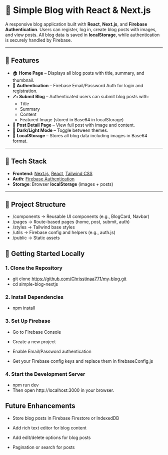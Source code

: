 # 📝 Simple Blog with React & Next.js

A responsive blog application built with **React**, **Next.js**, and **Firebase Authentication**. Users can register, log in, create blog posts with images, and view posts. All blog data is saved in **localStorage**, while authentication is securely handled by Firebase.

---

## 📸 Features

- 🏠 **Home Page** – Displays all blog posts with title, summary, and thumbnail.
- 🔐 **Authentication** – Firebase Email/Password Auth for login and registration.
- ✍️ **Submit Blog** – Authenticated users can submit blog posts with:
  - Title
  - Summary
  - Content
  - Featured Image (stored in Base64 in localStorage)
- 📖 **Post Detail Page** – View full post with image and content.
- 🌙 **Dark/Light Mode** – Toggle between themes.
- 💾 **LocalStorage** – Stores all blog data including images in Base64 format.

---

## 🔧 Tech Stack

- **Frontend**: [Next.js](https://nextjs.org/), [React](https://reactjs.org/), [Tailwind CSS](https://tailwindcss.com/)
- **Auth**: [Firebase Authentication](https://firebase.google.com/docs/auth)
- **Storage**: Browser **localStorage** (images + posts)

---

## 📁 Project Structure

- /components → Reusable UI components (e.g., BlogCard, Navbar)
- /pages → Route-based pages (home, post, submit, auth)
- /styles → Tailwind base styles
- /utils → Firebase config and helpers (e.g., auth.js)
- /public → Static assets

## 🧪 Getting Started Locally
### 1. Clone the Repository
- git clone https://github.com/Chrisstinaa771/my-blog.git
- cd simple-blog-nextjs

### 2. Install Dependencies
- npm install

### 3. Set Up Firebase
- Go to Firebase Console

- Create a new project

- Enable Email/Password authentication

- Get your Firebase config keys and replace them in firebaseConfig.js

### 4. Start the Development Server
- npm run dev
- Then open http://localhost:3000 in your browser.

## Future Enhancements
- Store blog posts in Firebase Firestore or IndexedDB

- Add rich text editor for blog content

- Add edit/delete options for blog posts

- Pagination or search for posts


